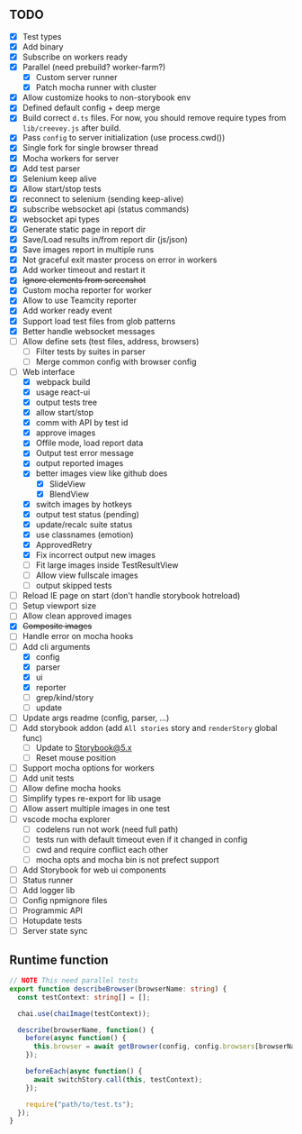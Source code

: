 ## TODO

- [x] Test types
- [x] Add binary
- [x] Subscribe on workers ready
- [x] Parallel (need prebuild? worker-farm?)
  - [x] Custom server runner
  - [x] Patch mocha runner with cluster
- [x] Allow customize hooks to non-storybook env
- [x] Defined default config + deep merge
- [x] Build correct `d.ts` files. For now, you should remove require types from `lib/creevey.js` after build.
- [x] Pass `config` to server initialization (use process.cwd())
- [x] Single fork for single browser thread
- [x] Mocha workers for server
- [x] Add test parser
- [x] Selenium keep alive
- [x] Allow start/stop tests
- [x] reconnect to selenium (sending keep-alive)
- [x] subscribe websocket api (status commands)
- [x] websocket api types
- [x] Generate static page in report dir
- [x] Save/Load results in/from report dir (js/json)
- [x] Save images report in multiple runs
- [x] Not graceful exit master process on error in workers
- [x] Add worker timeout and restart it
- [x] ~~Ignore elements from screenshot~~
- [x] Custom mocha reporter for worker
- [x] Allow to use Teamcity reporter
- [x] Add worker ready event
- [x] Support load test files from glob patterns
- [x] Better handle websocket messages
- [ ] Allow define sets (test files, address, browsers)
  - [ ] Filter tests by suites in parser
  - [ ] Merge common config with browser config
- [ ] Web interface
  - [x] webpack build
  - [x] usage react-ui
  - [x] output tests tree
  - [x] allow start/stop
  - [x] comm with API by test id
  - [x] approve images
  - [x] Offile mode, load report data
  - [x] Output test error message
  - [x] output reported images
  - [x] better images view like github does
    - [x] SlideView
    - [x] BlendView
  - [x] switch images by hotkeys
  - [x] output test status (pending)
  - [x] update/recalc suite status
  - [x] use classnames (emotion)
  - [x] ApprovedRetry
  - [x] Fix incorrect output new images
  - [ ] Fit large images inside TestResultView
  - [ ] Allow view fullscale images
  - [ ] output skipped tests
- [ ] Reload IE page on start (don't handle storybook hotreload)
- [ ] Setup viewport size
- [ ] Allow clean approved images
- [x] ~~Composite images~~
- [ ] Handle error on mocha hooks
- [ ] Add cli arguments
  - [x] config
  - [x] parser
  - [x] ui
  - [x] reporter
  - [ ] grep/kind/story
  - [ ] update
- [ ] Update args readme (config, parser, ...)
- [ ] Add storybook addon (add `All stories` story and `renderStory` global func)
  - [ ] Update to Storybook@5.x
  - [ ] Reset mouse position
- [ ] Support mocha options for workers
- [ ] Add unit tests
- [ ] Allow define mocha hooks
- [ ] Simplify types re-export for lib usage
- [ ] Allow assert multiple images in one test
- [ ] vscode mocha explorer
  - [ ] codelens run not work (need full path)
  - [ ] tests run with default timeout even if it changed in config
  - [ ] cwd and require conflict each other
  - [ ] mocha opts and mocha bin is not prefect support
- [ ] Add Storybook for web ui components
- [ ] Status runner
- [ ] Add logger lib
- [ ] Config npmignore files
- [ ] Programmic API
- [ ] Hotupdate tests
- [ ] Server state sync

## Runtime function

```ts
// NOTE This need parallel tests
export function describeBrowser(browserName: string) {
  const testContext: string[] = [];

  chai.use(chaiImage(testContext));

  describe(browserName, function() {
    before(async function() {
      this.browser = await getBrowser(config, config.browsers[browserName]);
    });

    beforeEach(async function() {
      await switchStory.call(this, testContext);
    });

    require("path/to/test.ts");
  });
}
```
